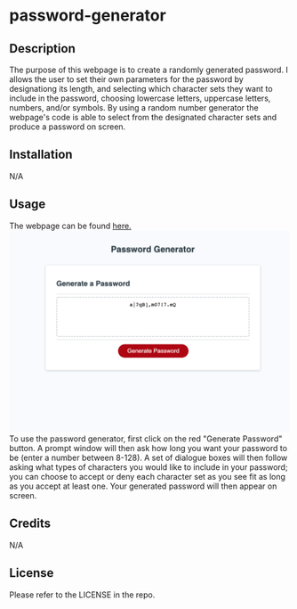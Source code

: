 # password-generator

## Description
The purpose of this webpage is to create a randomly generated password. I allows the user to set their own parameters for the password by designationg its length, and selecting which character sets they want to include in the password, choosing lowercase letters, uppercase letters, numbers, and/or symbols. By using a random number generator the webpage's code is able to select from the designated character sets and produce a password on screen. 

## Installation
N/A

## Usage
The webpage can be found [here.](https://github.com/BradDWagner)
![The deployed site, showing a generated password on the page.](./assets/deployed-site.png)
To use the password generator, first click on the red "Generate Password" button. A prompt window will then ask how long you want your password to be (enter a number between 8-128). A set of dialogue boxes will then follow asking what types of characters you would like to include in your password; you can choose to accept or deny each character set as you see fit as long as you accept at least one. Your generated password will then appear on screen.

## Credits
N/A

## License
Please refer to the LICENSE in the repo.